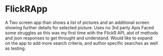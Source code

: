 # FlickRApp
A Two screen app than shows a list of pictures and an additional screen showing further details for selected picture. 
Uses no 3rd party Apis
Faced some struggles as this was my first time with the FlickR API, alot of methods and json responses to get throught and understand.
Would like to expand on the app to add more search criteria, and author specific searches as well as testing. 
